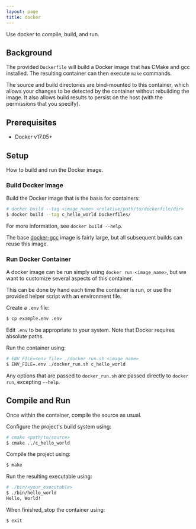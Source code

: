 ```yaml
---
layout: page
title: docker
---
```



Use docker to compile, build, and run.


## Background

The provided `Dockerfile` will build a Docker image that has CMake and gcc installed.
The resulting container can then execute `make` commands.

The source and build directories are bind-mounted to this container,
which allows your changes to be detected by the container without rebuilding
the image. It also allows build results to persist on the host
(with the permissions that you specify).


## Prerequisites

  * Docker v17.05+


## Setup

How to build and run the Docker image.


### Build Docker Image

Build the Docker image that is the basis for containers:
```bash
# docker build --tag <image_name> <relative/path/to/dockerfile/dir>
$ docker build --tag c_hello_world Dockerfiles/
```

For more information, see `docker build --help`.

The base [docker-gcc](https://hub.docker.com/_/gcc/) image is fairly large,
but all subsequent builds can reuse this image.


### Run Docker Container

A docker image can be run simply using `docker run <image_name>`, but we want
to customize several aspects of this container.

This can be done by hand each time the container is run, or use the provided
helper script with an environment file.

Create a `.env` file:
```bash
$ cp example.env .env
```

Edit `.env` to be appropriate to your system.
Note that Docker requires absolute paths.

Run the container using:
```bash
# ENV_FILE=<env_file> ./docker_run.sh <image_name>
$ ENV_FILE=.env ./docker_run.sh c_hello_world
```

Any options that are passed to `docker_run.sh` are passed directly to `docker run`,
excepting `--help`.


## Compile and Run

Once within the container, compile the source as usual.

Configure the project's build system using:
```bash
# cmake <path/to/source>
$ cmake ../c_hello_world
```

Compile the project using:
```bash
$ make
```

Run the resulting executable using:
```bash
# ./bin/<your_executable>
$ ./bin/hello_world
Hello, World!
```

When finished, stop the container using:
```bash
$ exit
```
